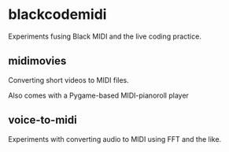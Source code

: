 # blackcodemidi

Experiments fusing Black MIDI and the live coding practice.

## midimovies

Converting short videos to MIDI files. 

Also comes with a Pygame-based MIDI-pianoroll player

## voice-to-midi

Experiments with converting audio to MIDI using FFT and
the like.
